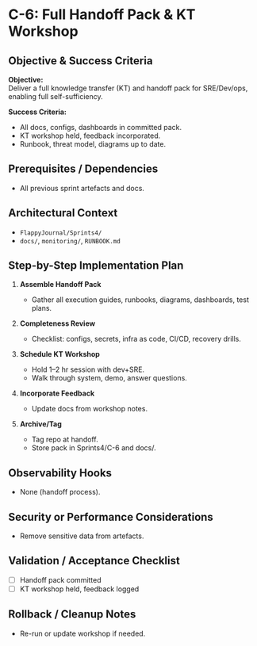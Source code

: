 # C-6: Full Handoff Pack & KT Workshop

## Objective & Success Criteria
**Objective:**  
Deliver a full knowledge transfer (KT) and handoff pack for SRE/Dev/ops, enabling full self-sufficiency.

**Success Criteria:**  
- All docs, configs, dashboards in committed pack.
- KT workshop held, feedback incorporated.
- Runbook, threat model, diagrams up to date.

## Prerequisites / Dependencies
- All previous sprint artefacts and docs.

## Architectural Context
- `FlappyJournal/Sprints4/`
- `docs/`, `monitoring/`, `RUNBOOK.md`

## Step-by-Step Implementation Plan

1. **Assemble Handoff Pack**
   - Gather all execution guides, runbooks, diagrams, dashboards, test plans.

2. **Completeness Review**
   - Checklist: configs, secrets, infra as code, CI/CD, recovery drills.

3. **Schedule KT Workshop**
   - Hold 1–2 hr session with dev+SRE.
   - Walk through system, demo, answer questions.

4. **Incorporate Feedback**
   - Update docs from workshop notes.

5. **Archive/Tag**
   - Tag repo at handoff.
   - Store pack in Sprints4/C-6 and docs/.

## Observability Hooks
- None (handoff process).

## Security or Performance Considerations
- Remove sensitive data from artefacts.

## Validation / Acceptance Checklist
- [ ] Handoff pack committed
- [ ] KT workshop held, feedback logged

## Rollback / Cleanup Notes
- Re-run or update workshop if needed.